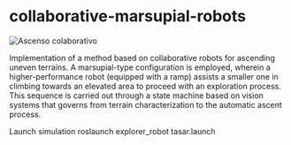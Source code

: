 # collaborative-marsupial-robots
![Ascenso colaborativo](https://github.com/Robcib-GIT/collaborative-marsupial-robots/assets/57187750/1b458bde-e1e8-4917-93bf-322b24154481)

Implementation of a method based on collaborative robots for ascending uneven terrains. A marsupial-type configuration is employed, wherein a higher-performance robot (equipped with a ramp) assists a smaller one in climbing towards an elevated area to proceed with an exploration process. This sequence is carried out through a state machine based on vision systems that governs from terrain characterization to the automatic ascent process.

Launch simulation
roslaunch explorer_robot tasar.launch
